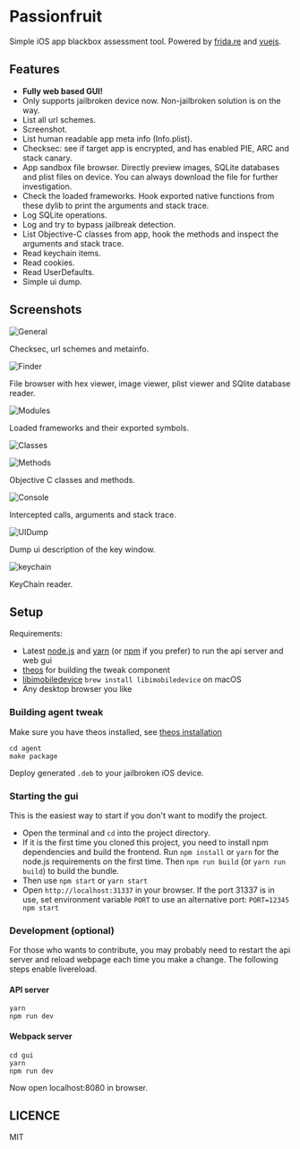 # Passionfruit

Simple iOS app blackbox assessment tool. Powered by [frida.re](https://www.frida.re) and [vuejs](https://www.vuejs.org).

## Features

* **Fully web based GUI!**
* Only supports jailbroken device now. Non-jailbroken solution is on the way.
* List all url schemes.
* Screenshot.
* List human readable app meta info (Info.plist).
* Checksec: see if target app is encrypted, and has enabled PIE, ARC and stack canary.
* App sandbox file browser. Directly preview images, SQLite databases and plist files on device. You can always download the file for further investigation.
* Check the loaded frameworks. Hook exported native functions from these dylib to print the arguments and stack trace.
* Log SQLite operations.
* Log and try to bypass jailbreak detection.
* List Objective-C classes from app, hook the methods and inspect the arguments and stack trace.
* Read keychain items.
* Read cookies.
* Read UserDefaults.
* Simple ui dump.

## Screenshots

![General](screenshot/metainfo.png)

Checksec, url schemes and metainfo.

![Finder](screenshot/finder.png)

File browser with hex viewer, image viewer, plist viewer and SQlite database reader.

![Modules](screenshot/modules.png)

Loaded frameworks and their exported symbols.

![Classes](screenshot/classes.png)

![Methods](screenshot/methods.png)

Objective C classes and methods.

![Console](screenshot/console.png)

Intercepted calls, arguments and stack trace.

![UIDump](screenshot/uidump.png)

Dump ui description of the key window.

![keychain](screenshot/keychain.png)

KeyChain reader.

## Setup

Requirements:

* Latest [node.js](https://nodejs.org/) and [yarn](https://yarnpkg.com/) (or [npm](https://www.npmjs.com) if you prefer) to run the api server and web gui
* [theos](https://github.com/theos/theos) for building the tweak component
* [libimobiledevice](https://github.com/libimobiledevice/libimobiledevice) `brew install libimobiledevice` on macOS
* Any desktop browser you like

### Building agent tweak

Make sure you have theos installed, see [theos installation](https://github.com/theos/theos/wiki/Installation)

```shell
cd agent
make package
```

Deploy generated `.deb` to your jailbroken iOS device.

### Starting the gui

This is the easiest way to start if you don't want to modify the project.

* Open the terminal and `cd` into the project directory.
* If it is the first time you cloned this project, you need to install npm dependencies and build the frontend. Run `npm install` or `yarn` for the node.js requirements on the first time. Then `npm run build` (or `yarn run build`) to build the bundle.
* Then use `npm start` or `yarn start`
* Open `http://localhost:31337` in your browser. If the port 31337 is in use, set environment variable `PORT` to use an alternative port: `PORT=12345 npm start`

### Development (optional)

For those who wants to contribute, you may probably need to restart the api server and reload webpage  each time you make a change. The following steps enable livereload.

#### API server

```shell
yarn
npm run dev
```

#### Webpack server

```shell
cd gui
yarn
npm run dev
```

Now open localhost:8080 in browser.

## LICENCE

MIT
